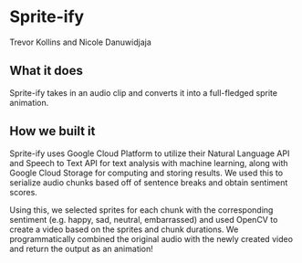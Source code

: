 # Sprite-ify

Trevor Kollins and Nicole Danuwidjaja

## What it does
Sprite-ify takes in an audio clip and converts it into a full-fledged sprite animation. 

## How we built it
Sprite-ify uses Google Cloud Platform to utilize their Natural Language API and Speech to Text API for text analysis with machine learning, along with Google Cloud Storage for computing and storing results. We used this to serialize audio chunks based off of sentence breaks and obtain sentiment scores. 

Using this, we selected sprites for each chunk with the corresponding sentiment (e.g. happy, sad, neutral, embarrassed) and used OpenCV to create a video based on the sprites and chunk durations. We programmatically combined the original audio with the newly created video and return the output as an animation!
